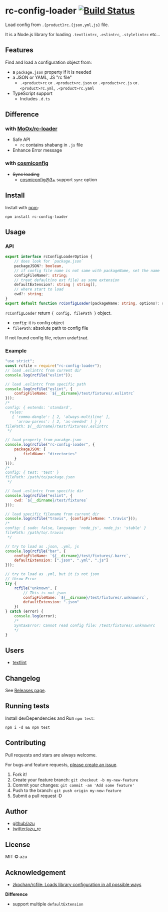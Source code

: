 # rc-config-loader [![Build Status](https://travis-ci.org/azu/rc-config-loader.svg?branch=master)](https://travis-ci.org/azu/rc-config-loader)

Load config from `.{product}rc.{json,yml,js}` file.

It is a Node.js library for loading `.textlintrc`, `.eslintrc`, `.stylelintrc` etc...

## Features

Find and load a configuration object from:

- a `package.json` property if it is needed
- a JSON or YAML, JS "rc file"
    - `.<product>rc` or `.<product>rc.json` or `.<product>rc.js` or`.<product>rc.yml`, `.<product>rc.yaml`
- TypeScript support
    - Includes `.d.ts`

## Difference

### with [MoOx/rc-loader](https://github.com/MoOx/rc-loader "MoOx/rc-loader")

- Safe API
    - `rc` contains shabang in `.js` file
- Enhance Error message

### with [cosmiconfig](https://github.com/davidtheclark/cosmiconfig "cosmiconfig")

- <del>Sync loading</del>
    - [cosmiconfig@3+](https://github.com/davidtheclark/cosmiconfig/blob/master/CHANGELOG.md#300) support `sync` option

## Install

Install with [npm](https://www.npmjs.com/):

    npm install rc-config-loader

## Usage

### API

```ts
export interface rcConfigLoaderOption {
    // does look for `package.json`
    packageJSON?: boolean,
    // if config file name is not same with packageName, set the name
    configFileName?: string;
    // treat default(no ext file) as some extension
    defaultExtension?: string | string[],
    // where start to load
    cwd?: string;
}
export default function rcConfigLoader(packageName: string, options?: rcConfigLoaderOption): Object;
```

`rcConfigLoader` return `{ config, filePath }` object.

- `config`: it is config object
- `filePath`: absolute path to config file

If not found config file, return `undefined`.

### Example

```js
"use strict";
const rcfile = require("rc-config-loader");
// load .eslintrc from current dir
console.log(rcfile("eslint"));

// load .eslintrc from specific path
console.log(rcfile("eslint", {
    configFileName: `${__dirname}/test/fixtures/.eslintrc`
}));
/*
config: { extends: 'standard',
  rules:
   { 'comma-dangle': [ 2, 'always-multiline' ],
     'arrow-parens': [ 2, 'as-needed' ] } }
filePath: ${__dirname}/test/fixtures/.eslintrc
 */

// load property from pacakge.json
console.log(rcfile("rc-config-loader", {
    packageJSON: {
        fieldName: "directories"
    }
}));
/*
config: { test: 'test' }
filePath: /path/to/package.json
 */

// load .eslintrc from specific dir
console.log(rcfile("eslint", {
    cwd: `${__dirname}/test/fixtures`
}));

// load specific filename from current dir
console.log(rcfile("travis", {configFileName: ".travis"}));
/*
config: { sudo: false, language: 'node_js', node_js: 'stable' }
filePath: /path/to/.travis
 */

// try to load as .json, .yml, js
console.log(rcfile("bar", {
    configFileName: `${__dirname}/test/fixtures/.barrc`,
    defaultExtension: [".json", ".yml", ".js"]
}));

// try to load as .yml, but it is not json
// throw Error
try {
    rcfile("unknown", {
        // This is not json
        configFileName: `${__dirname}/test/fixtures/.unknownrc`,
        defaultExtension: ".json"
    })
} catch (error) {
    console.log(error);
    /*
    SyntaxError: Cannot read config file: /test/fixtures/.unknownrc
    */
}

```

## Users

- [textlint](https://github.com/textlint/textlint "textlint")

## Changelog

See [Releases page](https://github.com/azu/rc-config-loader/releases).

## Running tests

Install devDependencies and Run `npm test`:

    npm i -d && npm test

## Contributing

Pull requests and stars are always welcome.

For bugs and feature requests, [please create an issue](https://github.com/azu/rc-config-loader/issues).

1. Fork it!
2. Create your feature branch: `git checkout -b my-new-feature`
3. Commit your changes: `git commit -am 'Add some feature'`
4. Push to the branch: `git push origin my-new-feature`
5. Submit a pull request :D

## Author

- [github/azu](https://github.com/azu)
- [twitter/azu_re](https://twitter.com/azu_re)

## License

MIT © azu

## Acknowledgement

- [zkochan/rcfile: Loads library configuration in all possible ways](https://github.com/zkochan/rcfile "zkochan/rcfile: Loads library configuration in all possible ways")

**Difference**

- support multiple `defaultExtension`  
